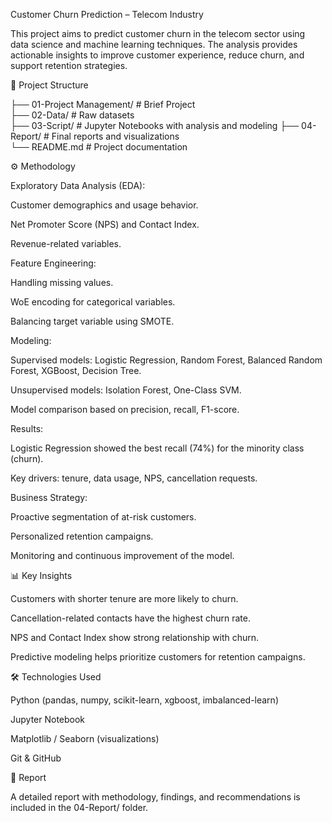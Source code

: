 Customer Churn Prediction – Telecom Industry

This project aims to predict customer churn in the telecom sector using data science and machine learning techniques. The analysis provides actionable insights to improve customer experience, reduce churn, and support retention strategies.

📂 Project Structure

├── 01-Project Management/    # Brief Project   
├── 02-Data/                  # Raw datasets   
├── 03-Script/                # Jupyter Notebooks with analysis and modeling
├── 04-Report/                # Final reports and visualizations  
└── README.md                 # Project documentation  

⚙️ Methodology

Exploratory Data Analysis (EDA):

Customer demographics and usage behavior.

Net Promoter Score (NPS) and Contact Index.

Revenue-related variables.

Feature Engineering:

Handling missing values.

WoE encoding for categorical variables.

Balancing target variable using SMOTE.

Modeling:

Supervised models: Logistic Regression, Random Forest, Balanced Random Forest, XGBoost, Decision Tree.

Unsupervised models: Isolation Forest, One-Class SVM.

Model comparison based on precision, recall, F1-score.

Results:

Logistic Regression showed the best recall (74%) for the minority class (churn).

Key drivers: tenure, data usage, NPS, cancellation requests.

Business Strategy:

Proactive segmentation of at-risk customers.

Personalized retention campaigns.

Monitoring and continuous improvement of the model.

📊 Key Insights

Customers with shorter tenure are more likely to churn.

Cancellation-related contacts have the highest churn rate.

NPS and Contact Index show strong relationship with churn.

Predictive modeling helps prioritize customers for retention campaigns.

🛠️ Technologies Used

Python (pandas, numpy, scikit-learn, xgboost, imbalanced-learn)

Jupyter Notebook

Matplotlib / Seaborn (visualizations)

Git & GitHub

📑 Report

A detailed report with methodology, findings, and recommendations is included in the 04-Report/ folder.
